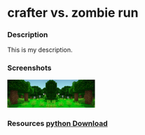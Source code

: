 <h1>crafter vs. zombie run </h1>

<h3> Description</h3>

<p>
 This is my description.
</p>

<h3>Screenshots</h3>
<img src="https://github.com/ccruz3355/Zombie-vs.-Crafter/blob/master/ZOMBIE%20VS%20CRAFTER%20RUN/images/background2.jpg" width= "200px" >

<h3> Resources<h/3>
<a href="https://www.python.org/downloads/"> python Download</a>
